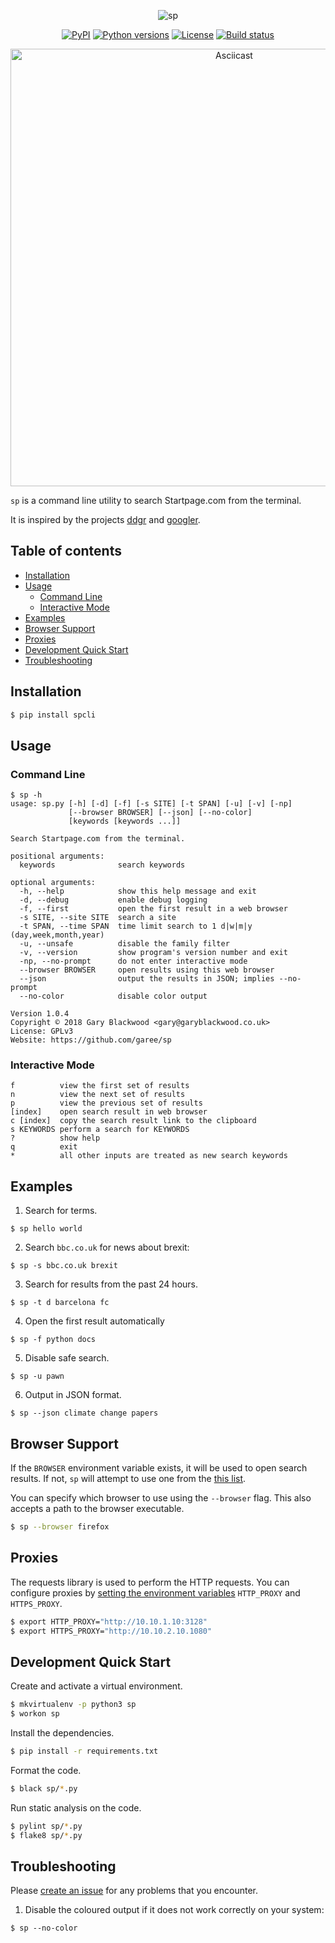 <p align="center">
<img src="https://imgur.com/Z7A33Rm.png" title="sp" />
</p>

<p align="center">
<a href="https://pypi.python.org/pypi/spcli"><img src="https://img.shields.io/pypi/v/spcli.svg?maxAge=600" alt="PyPI" /></a>
<a href="https://pypi.python.org/pypi/spcli"><img src="https://img.shields.io/pypi/pyversions/spcli.svg" alt="Python versions"></a>
<a href="https://github.com/garee/sp/blob/master/LICENSE"><img src="https://img.shields.io/github/license/garee/sp.svg" alt="License" /></a> <a href="https://travis-ci.org/Garee/sp"><img src="https://travis-ci.org/Garee/sp.svg?branch=master" alt="Build status"></a>
</p>

<p align="center">
<a href="https://asciinema.org/a/215549"><img src="https://asciinema.org/a/215549.png" alt="Asciicast" width="700"/></a>
</p>

`sp` is a command line utility to search Startpage.com from the terminal.

It is inspired by the projects [ddgr](https://github.com/jarun/ddgr) and [googler](https://github.com/jarun/googler).

## Table of contents

- [Installation](#installation)
- [Usage](#usage)
  - [Command Line](#command-line)
  - [Interactive Mode](#interactive-mode)
- [Examples](#examples)
- [Browser Support](#browser-support)
- [Proxies](#proxies)
- [Development Quick Start](#development-quick-start)
- [Troubleshooting](#troubleshooting)

## Installation

```sh
$ pip install spcli
```

## Usage

### Command Line

```
$ sp -h
usage: sp.py [-h] [-d] [-f] [-s SITE] [-t SPAN] [-u] [-v] [-np]
             [--browser BROWSER] [--json] [--no-color]
             [keywords [keywords ...]]

Search Startpage.com from the terminal.

positional arguments:
  keywords              search keywords

optional arguments:
  -h, --help            show this help message and exit
  -d, --debug           enable debug logging
  -f, --first           open the first result in a web browser
  -s SITE, --site SITE  search a site
  -t SPAN, --time SPAN  time limit search to 1 d|w|m|y (day,week,month,year)
  -u, --unsafe          disable the family filter
  -v, --version         show program's version number and exit
  -np, --no-prompt      do not enter interactive mode
  --browser BROWSER     open results using this web browser
  --json                output the results in JSON; implies --no-prompt
  --no-color            disable color output

Version 1.0.4
Copyright © 2018 Gary Blackwood <gary@garyblackwood.co.uk>
License: GPLv3
Website: https://github.com/garee/sp
```

### Interactive Mode

```
f          view the first set of results
n          view the next set of results
p          view the previous set of results
[index]    open search result in web browser
c [index]  copy the search result link to the clipboard
s KEYWORDS perform a search for KEYWORDS
?          show help
q          exit
*          all other inputs are treated as new search keywords
```

## Examples

1. Search for terms.

```
$ sp hello world
```

2. Search `bbc.co.uk` for news about brexit:

```
$ sp -s bbc.co.uk brexit
```

3. Search for results from the past 24 hours.

```
$ sp -t d barcelona fc
```

4. Open the first result automatically

```
$ sp -f python docs
```

5. Disable safe search.

```
$ sp -u pawn
```

6. Output in JSON format.

```
$ sp --json climate change papers
```

## Browser Support

If the `BROWSER` environment variable exists, it will be used to open search results. If not, `sp` will attempt to use one from the [this list](https://docs.python.org/2/library/webbrowser.html#webbrowser.register).

You can specify which browser to use using the `--browser` flag. This also accepts a path to the browser executable.

```sh
$ sp --browser firefox
```

## Proxies

The requests library is used to perform the HTTP requests. You can configure proxies by [setting the environment variables](http://docs.python-requests.org/en/master/user/advanced/#proxies) `HTTP_PROXY` and `HTTPS_PROXY`.

```sh
$ export HTTP_PROXY="http://10.10.1.10:3128"
$ export HTTPS_PROXY="http://10.10.2.10.1080"
```

## Development Quick Start

Create and activate a virtual environment.

```sh
$ mkvirtualenv -p python3 sp
$ workon sp
```

Install the dependencies.

```sh
$ pip install -r requirements.txt
```

Format the code.

```sh
$ black sp/*.py
```

Run static analysis on the code.

```sh
$ pylint sp/*.py
$ flake8 sp/*.py
```

## Troubleshooting

Please [create an issue](https://github.com/Garee/sp/issues) for any problems that you encounter.

1. Disable the coloured output if it does not work correctly on your system:

```
$ sp --no-color
```
